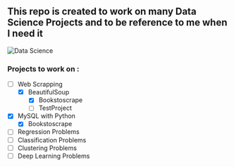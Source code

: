 ## This repo is created to work on many Data Science Projects and to be reference to me when I need it

![Data Science](https://www.edureka.co/blog/wp-content/uploads/2018/08/Insurance-Leadspace-Aniamted.gif)

### Projects to work on :
- [ ] Web Scrapping
  - [x] BeautifulSoup
    - [x] Bookstoscrape
    - [ ] TestProject
- [x] MySQL with Python
  - [x] Bookstoscrape
- [ ] Regression Problems
- [ ] Classification Problems 
- [ ] Clustering Problems
- [ ] Deep Learning Problems
